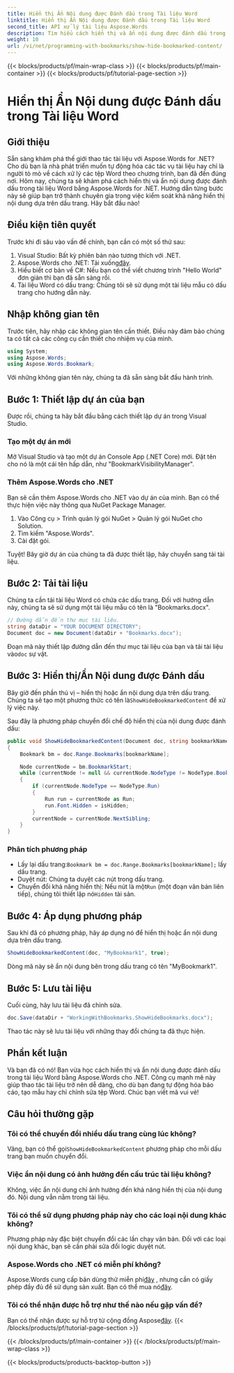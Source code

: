 ```yaml
---
title: Hiển thị Ẩn Nội dung được Đánh dấu trong Tài liệu Word
linktitle: Hiển thị Ẩn Nội dung được Đánh dấu trong Tài liệu Word
second_title: API xử lý tài liệu Aspose.Words
description: Tìm hiểu cách hiển thị và ẩn nội dung được đánh dấu trong tài liệu Word bằng Aspose.Words cho .NET với hướng dẫn chi tiết từng bước này.
weight: 10
url: /vi/net/programming-with-bookmarks/show-hide-bookmarked-content/
---
```


{{< blocks/products/pf/main-wrap-class >}}
{{< blocks/products/pf/main-container >}}
{{< blocks/products/pf/tutorial-page-section >}}

# Hiển thị Ẩn Nội dung được Đánh dấu trong Tài liệu Word

## Giới thiệu

Sẵn sàng khám phá thế giới thao tác tài liệu với Aspose.Words for .NET? Cho dù bạn là nhà phát triển muốn tự động hóa các tác vụ tài liệu hay chỉ là người tò mò về cách xử lý các tệp Word theo chương trình, bạn đã đến đúng nơi. Hôm nay, chúng ta sẽ khám phá cách hiển thị và ẩn nội dung được đánh dấu trong tài liệu Word bằng Aspose.Words for .NET. Hướng dẫn từng bước này sẽ giúp bạn trở thành chuyên gia trong việc kiểm soát khả năng hiển thị nội dung dựa trên dấu trang. Hãy bắt đầu nào!

## Điều kiện tiên quyết

Trước khi đi sâu vào vấn đề chính, bạn cần có một số thứ sau:

1. Visual Studio: Bất kỳ phiên bản nào tương thích với .NET.
2.  Aspose.Words cho .NET: Tải xuống[đây](https://releases.aspose.com/words/net/).
3. Hiểu biết cơ bản về C#: Nếu bạn có thể viết chương trình "Hello World" đơn giản thì bạn đã sẵn sàng rồi.
4. Tài liệu Word có dấu trang: Chúng tôi sẽ sử dụng một tài liệu mẫu có dấu trang cho hướng dẫn này.

## Nhập không gian tên

Trước tiên, hãy nhập các không gian tên cần thiết. Điều này đảm bảo chúng ta có tất cả các công cụ cần thiết cho nhiệm vụ của mình.

```csharp
using System;
using Aspose.Words;
using Aspose.Words.Bookmark;
```

Với những không gian tên này, chúng ta đã sẵn sàng bắt đầu hành trình.

## Bước 1: Thiết lập dự án của bạn

Được rồi, chúng ta hãy bắt đầu bằng cách thiết lập dự án trong Visual Studio.

### Tạo một dự án mới

Mở Visual Studio và tạo một dự án Console App (.NET Core) mới. Đặt tên cho nó là một cái tên hấp dẫn, như "BookmarkVisibilityManager".

### Thêm Aspose.Words cho .NET

Bạn sẽ cần thêm Aspose.Words cho .NET vào dự án của mình. Bạn có thể thực hiện việc này thông qua NuGet Package Manager.

1. Vào Công cụ > Trình quản lý gói NuGet > Quản lý gói NuGet cho Solution.
2. Tìm kiếm "Aspose.Words".
3. Cài đặt gói.

Tuyệt! Bây giờ dự án của chúng ta đã được thiết lập, hãy chuyển sang tải tài liệu.

## Bước 2: Tải tài liệu

Chúng ta cần tải tài liệu Word có chứa các dấu trang. Đối với hướng dẫn này, chúng ta sẽ sử dụng một tài liệu mẫu có tên là "Bookmarks.docx".

```csharp
// Đường dẫn đến thư mục tài liệu.
string dataDir = "YOUR DOCUMENT DIRECTORY";
Document doc = new Document(dataDir + "Bookmarks.docx");
```

 Đoạn mã này thiết lập đường dẫn đến thư mục tài liệu của bạn và tải tài liệu vào`doc` sự vật.

## Bước 3: Hiển thị/Ẩn Nội dung được Đánh dấu

Bây giờ đến phần thú vị – hiển thị hoặc ẩn nội dung dựa trên dấu trang. Chúng ta sẽ tạo một phương thức có tên là`ShowHideBookmarkedContent` để xử lý việc này.

Sau đây là phương pháp chuyển đổi chế độ hiển thị của nội dung được đánh dấu:

```csharp
public void ShowHideBookmarkedContent(Document doc, string bookmarkName, bool isHidden)
{
    Bookmark bm = doc.Range.Bookmarks[bookmarkName];

    Node currentNode = bm.BookmarkStart;
    while (currentNode != null && currentNode.NodeType != NodeType.BookmarkEnd)
    {
        if (currentNode.NodeType == NodeType.Run)
        {
            Run run = currentNode as Run;
            run.Font.Hidden = isHidden;
        }
        currentNode = currentNode.NextSibling;
    }
}
```

### Phân tích phương pháp

-  Lấy lại dấu trang:`Bookmark bm = doc.Range.Bookmarks[bookmarkName];` lấy dấu trang.
- Duyệt nút: Chúng ta duyệt các nút trong dấu trang.
-  Chuyển đổi khả năng hiển thị: Nếu nút là một`Run` (một đoạn văn bản liên tiếp), chúng tôi thiết lập nó`Hidden` tài sản.

## Bước 4: Áp dụng phương pháp

Sau khi đã có phương pháp, hãy áp dụng nó để hiển thị hoặc ẩn nội dung dựa trên dấu trang.

```csharp
ShowHideBookmarkedContent(doc, "MyBookmark1", true);
```

Dòng mã này sẽ ẩn nội dung bên trong dấu trang có tên "MyBookmark1".

## Bước 5: Lưu tài liệu

Cuối cùng, hãy lưu tài liệu đã chỉnh sửa.

```csharp
doc.Save(dataDir + "WorkingWithBookmarks.ShowHideBookmarks.docx");
```

Thao tác này sẽ lưu tài liệu với những thay đổi chúng ta đã thực hiện.

## Phần kết luận

Và bạn đã có nó! Bạn vừa học cách hiển thị và ẩn nội dung được đánh dấu trong tài liệu Word bằng Aspose.Words cho .NET. Công cụ mạnh mẽ này giúp thao tác tài liệu trở nên dễ dàng, cho dù bạn đang tự động hóa báo cáo, tạo mẫu hay chỉ chỉnh sửa tệp Word. Chúc bạn viết mã vui vẻ!

## Câu hỏi thường gặp

### Tôi có thể chuyển đổi nhiều dấu trang cùng lúc không?
 Vâng, bạn có thể gọi`ShowHideBookmarkedContent` phương pháp cho mỗi dấu trang bạn muốn chuyển đổi.

### Việc ẩn nội dung có ảnh hưởng đến cấu trúc tài liệu không?
Không, việc ẩn nội dung chỉ ảnh hưởng đến khả năng hiển thị của nội dung đó. Nội dung vẫn nằm trong tài liệu.

### Tôi có thể sử dụng phương pháp này cho các loại nội dung khác không?
Phương pháp này đặc biệt chuyển đổi các lần chạy văn bản. Đối với các loại nội dung khác, bạn sẽ cần phải sửa đổi logic duyệt nút.

### Aspose.Words cho .NET có miễn phí không?
 Aspose.Words cung cấp bản dùng thử miễn phí[đây](https://releases.aspose.com/) , nhưng cần có giấy phép đầy đủ để sử dụng sản xuất. Bạn có thể mua nó[đây](https://purchase.aspose.com/buy).

### Tôi có thể nhận được hỗ trợ như thế nào nếu gặp vấn đề?
 Bạn có thể nhận được sự hỗ trợ từ cộng đồng Aspose[đây](https://forum.aspose.com/c/words/8).
{{< /blocks/products/pf/tutorial-page-section >}}

{{< /blocks/products/pf/main-container >}}
{{< /blocks/products/pf/main-wrap-class >}}

{{< blocks/products/products-backtop-button >}}
